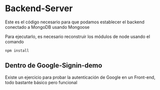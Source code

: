 # Backend-Server 


Este es el código necesario para que podamos establecer el backend conectado a MongoDB
usando Mongoose

Para ejecutarlo, es necesario reconstruir los módulos de node usando el comando

```
npm install
```

## Dentro de Google-Signin-demo

Existe un ejercicio para probar la autenticación de Google
en un Front-end, todo bastante básico pero funcional
